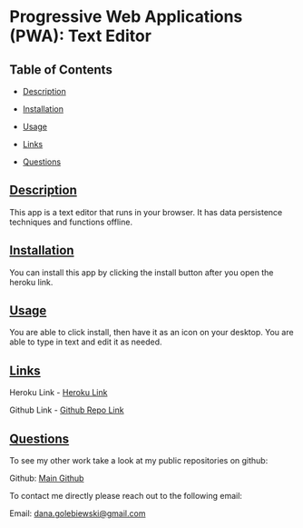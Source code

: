 # Progressive Web Applications (PWA): Text Editor

## Table of Contents

* [Description](#description)

* [Installation](#installation)

* [Usage](#usage)

* [Links](#links)

* [Questions](#questions)
 
 ## [Description](#table-of-contents)
This app is a text editor that runs in your browser. It has data persistence techniques and functions offline. 

 ## [Installation](#table-of-contents)
 You can install this app by clicking the install button after you open the heroku link.

 ## [Usage](#table-of-contents)
 You are able to click install, then have it as an icon on your desktop. You are able to type in text and edit it as needed.

## [Links](#table-of-contents)
Heroku Link - [Heroku Link](https://limitless-gorge-37202.herokuapp.com/) 

Github Link - [Github Repo Link](https://github.com/danagolebiewski/pwa-text-editor)

 ## [Questions](#table-of-contents)

 To see my other work take a look at my public repositories on github:

 Github: [Main Github](https://github.com/danagolebiewski)

 To contact me directly please reach out to the following email:

 Email: [dana.golebiewski@gmail.com](mailto:dana.golebiewski@gmail.com)
